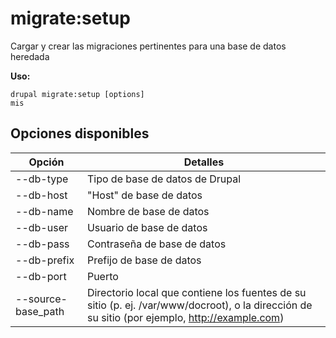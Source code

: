 # migrate:setup
Cargar y crear las migraciones pertinentes para una base de datos heredada

**Uso:**
```
drupal migrate:setup [options]
mis
```

## Opciones disponibles
Opción | Detalles
-------|-------------
--db-type | Tipo de base de datos de Drupal
--db-host | "Host" de base de datos
--db-name | Nombre de base de datos
--db-user | Usuario de base de datos
--db-pass | Contraseña de base de datos
--db-prefix | Prefijo de base de datos
--db-port | Puerto
--source-base_path | Directorio local que contiene los fuentes de su sitio (p. ej. /var/www/docroot), o la dirección de su sitio (por ejemplo, http://example.com)
